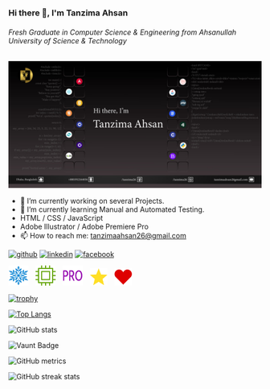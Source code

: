 ### Hi there 👋, I'm Tanzima Ahsan
###### Fresh Graduate in Computer Science & Engineering from Ahsanullah University of Science & Technology
![Web Developer](https://github.com/Tanzima26/Tanzima26/blob/main/github_banner.jpg?raw=true)

- 🔭 I’m currently working on several Projects. 
- 🌱 I’m currently learning Manual and Automated Testing. 
- HTML / CSS / JavaScript 
- Adobe Illustrator / Adobe Premiere Pro
- 📫 How to reach me: tanzimaahsan26@gmail.com 



[<img src='https://cdn.jsdelivr.net/npm/simple-icons@3.0.1/icons/github.svg' alt='github' height='40'>](https://github.com/Tanzima26)  [<img src='https://cdn.jsdelivr.net/npm/simple-icons@3.0.1/icons/linkedin.svg' alt='linkedin' height='40'>](https://www.linkedin.com/in/tanzima26/)  [<img src='https://cdn.jsdelivr.net/npm/simple-icons@3.0.1/icons/facebook.svg' alt='facebook' height='40'>](https://www.facebook.com/tanzima26)  

<a href='https://archiveprogram.github.com/'><img src='https://raw.githubusercontent.com/acervenky/animated-github-badges/master/assets/acbadge.gif' width='40' height='40'></a> <a href='https://docs.github.com/en/developers'><img src='https://raw.githubusercontent.com/acervenky/animated-github-badges/master/assets/devbadge.gif' width='40' height='40'></a> <a href='https://github.com/pricing'><img src='https://raw.githubusercontent.com/acervenky/animated-github-badges/master/assets/pro.gif' width='40' height='40'></a> <a href='https://stars.github.com/'><img src='https://raw.githubusercontent.com/acervenky/animated-github-badges/master/assets/starbadge.gif' width='35' height='35'></a> <a href='https://docs.github.com/en/github/supporting-the-open-source-community-with-github-sponsors'><img src='https://raw.githubusercontent.com/acervenky/animated-github-badges/master/assets/sponsorbadge.gif' width='35' height='35'></a> 

[![trophy](https://github-profile-trophy.vercel.app/?username=Tanzima26)](https://github.com/ryo-ma/github-profile-trophy)

[![Top Langs](https://github-readme-stats.vercel.app/api/top-langs/?username=Tanzima26)](https://github.com/anuraghazra/github-readme-stats)

![GitHub stats](https://github-readme-stats.vercel.app/api?username=Tanzima26&show_icons=true&count_private=true)  

![Vaunt Badge](https://api.vaunt.dev/v1/github/entities/Tanzima26/contributions?format=svg&private=true)  

![GitHub metrics](https://metrics.lecoq.io/Tanzima26)  

![GitHub streak stats](https://streak-stats.demolab.com/?user=Tanzima26)  


